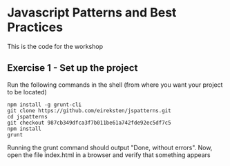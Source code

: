 Javascript Patterns and Best Practices
==========

This is the code for the workshop 

## Exercise 1 - Set up the project

Run the following commands in the shell (from where you want your project to be located)

```Shell
npm install -g grunt-cli
git clone https://github.com/eireksten/jspatterns.git
cd jspatterns
git checkout 987cb349dfca3f7b011be61a742fde92ec5df7c5
npm install
grunt
```

Running the grunt command should output "Done, without errors". Now, open the file index.html in a browser and verify that something appears